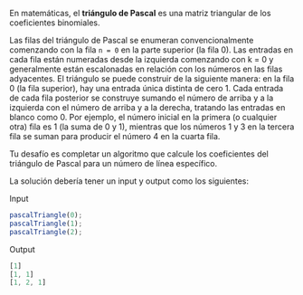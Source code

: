 En matemáticas, el **triángulo de Pascal** es una matriz triangular de los coeficientes binomiales.

Las filas del triángulo de Pascal se enumeran convencionalmente comenzando con la fila `n = 0` en la parte superior (la fila 0). Las entradas en cada fila están numeradas desde la izquierda comenzando con k = 0 y generalmente están escalonadas en relación con los números en las filas adyacentes. El triángulo se puede construir de la siguiente manera: en la fila 0 (la fila superior), hay una entrada única distinta de cero 1. Cada entrada de cada fila posterior se construye sumando el número de arriba y a la izquierda con el número de arriba y a la derecha, tratando las entradas en blanco como 0. Por ejemplo, el número inicial en la primera (o cualquier otra) fila es 1 (la suma de 0 y 1), mientras que los números 1 y 3 en la tercera fila se suman para producir el número 4 en la cuarta fila.

Tu desafío es completar un algoritmo que calcule los coeficientes del triángulo de Pascal para un número de línea específico.

La solución debería tener un input y output como los siguientes:

Input

```js
pascalTriangle(0);
pascalTriangle(1);
pascalTriangle(2);
```

Output

```js
[1]
[1, 1]
[1, 2, 1]
```
